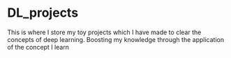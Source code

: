 # DL_projects
This is where I store my toy projects which I have made to clear the concepts of deep learning. Boosting my knowledge through the application of the concept I learn
